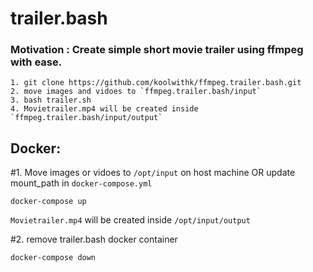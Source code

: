# trailer.bash

### Motivation : Create simple short movie trailer using ffmpeg with ease.

    1. git clone https://github.com/koolwithk/ffmpeg.trailer.bash.git
    2. move images and vidoes to `ffmpeg.trailer.bash/input`
    3. bash trailer.sh
    4. Movietrailer.mp4 will be created inside `ffmpeg.trailer.bash/input/output`

## Docker:
#1. Move images or vidoes to `/opt/input` on host machine OR update mount_path in `docker-compose.yml`

    docker-compose up
    
`Movietrailer.mp4` will be created inside `/opt/input/output`

#2. remove  trailer.bash docker container

    docker-compose down